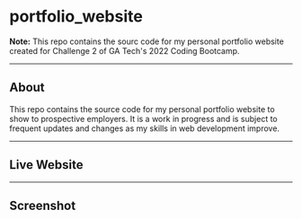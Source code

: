 # portfolio_website #

**Note:** This repo contains the sourc code for my personal portfolio website created for Challenge 2 of GA Tech's 2022 Coding Bootcamp.

---

## About ##

This repo contains the source code for my personal portfolio website to show to prospective employers. It is a work in progress and is subject to frequent updates and changes as my skills in web development improve.

---

## Live Website ##

---

## Screenshot ##